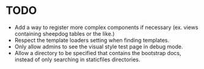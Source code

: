 TODO
====

- Add a way to register more complex components if necessary (ex. views
  containing sheepdog tables or the like.)
- Respect the template loaders setting when finding templates.
- Only allow admins to see the visual style test page in debug mode.
- Allow a directory to be specified that contains the bootstrap docs, instead
  of only searching in staticfiles directories.
